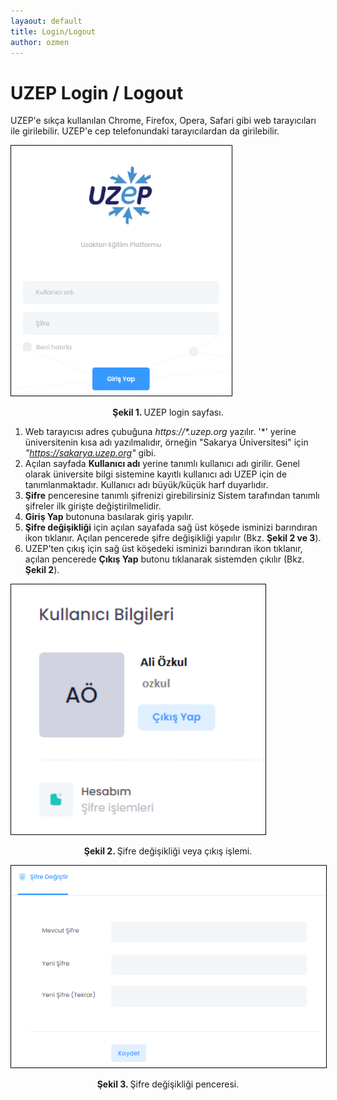 ```yaml
---
layaout: default
title: Login/Logout
author: ozmen
---
```

# UZEP Login / Logout

UZEP'e sıkça kullanılan Chrome, Firefox, Opera, Safari gibi web tarayıcıları ile girilebilir. UZEP'e cep telefonundaki tarayıcılardan da girilebilir.  

<img style="border:1px solid black" src="assets/images/login.png" height="400"/> 
<p style="text-align: center;"> <b>Şekil 1. </b>UZEP login sayfası. </p>

1. Web tarayıcısı adres çubuğuna _https://\*.uzep.org_ yazılır. '\*' yerine üniversitenin kısa adı yazılmalıdır, örneğin "Sakarya Üniversitesi" için _"https://sakarya.uzep.org"_ gibi.
2. Açılan sayfada **Kullanıcı adı** yerine tanımlı kullanıcı adı girilir. Genel olarak üniversite bilgi sistemine kayıtlı kullanıcı adı UZEP için de tanımlanmaktadır. Kullanıcı adı büyük/küçük harf duyarlıdır.
3. **Şifre** penceresine tanımlı şifrenizi girebilirsiniz Sistem tarafından tanımlı şifreler ilk girişte değiştirilmelidir.
4. **Giriş Yap** butonuna basılarak giriş yapılır.
5. **Şifre değişikliği** için açılan sayafada sağ üst köşede isminizi barındıran ikon tıklanır. Açılan pencerede şifre değişikliği yapılır (Bkz.  **Şekil 2 ve 3**).
6. UZEP'ten çıkış için sağ üst köşedeki isminizi barındıran ikon tıklanır, açılan pencerede **Çıkış Yap** butonu tıklanarak sistemden çıkılır (Bkz.  **Şekil 2**). <br>
<img style="border:1px solid black" src="assets/images/sifreCikis.png" height="400" />
<p style="text-align: center;"> <b>Şekil 2. </b>Şifre değişikliği veya çıkış işlemi. </p>
<img style="border:1px solid black" src="assets/images/sifreDegistir.png" /> <br>
<p style="text-align: center;"> <b>Şekil 3. </b>Şifre değişikliği penceresi. </p>


